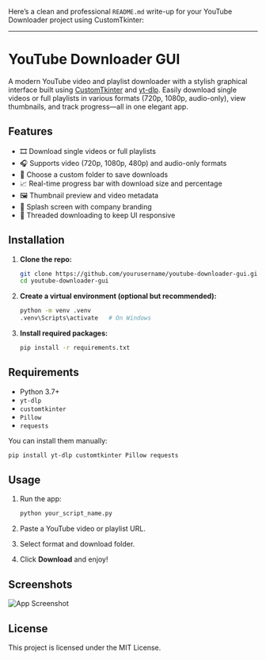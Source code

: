 Here’s a clean and professional `README.md` write-up for your YouTube Downloader project using CustomTkinter:

---

# YouTube Downloader GUI

A modern YouTube video and playlist downloader with a stylish graphical interface built using [CustomTkinter](https://github.com/TomSchimansky/CustomTkinter) and [yt-dlp](https://github.com/yt-dlp/yt-dlp). Easily download single videos or full playlists in various formats (720p, 1080p, audio-only), view thumbnails, and track progress—all in one elegant app.

## Features

- 🎞️ Download single videos or full playlists
- 🎧 Supports video (720p, 1080p, 480p) and audio-only formats
- 💾 Choose a custom folder to save downloads
- 📈 Real-time progress bar with download size and percentage
- 🖼️ Thumbnail preview and video metadata
- 🚀 Splash screen with company branding
- 🧵 Threaded downloading to keep UI responsive

## Installation

1. **Clone the repo:**

   ```bash
   git clone https://github.com/yourusername/youtube-downloader-gui.git
   cd youtube-downloader-gui
   ```

2. **Create a virtual environment (optional but recommended):**

   ```bash
   python -m venv .venv
   .venv\Scripts\activate   # On Windows
   ```

3. **Install required packages:**

   ```bash
   pip install -r requirements.txt
   ```

## Requirements

- Python 3.7+
- `yt-dlp`
- `customtkinter`
- `Pillow`
- `requests`

You can install them manually:

```bash
pip install yt-dlp customtkinter Pillow requests
```

## Usage

1. Run the app:

   ```bash
   python your_script_name.py
   ```

2. Paste a YouTube video or playlist URL.

3. Select format and download folder.

4. Click **Download** and enjoy!

## Screenshots

![App Screenshot](screenshot.png)

## License

This project is licensed under the MIT License.
